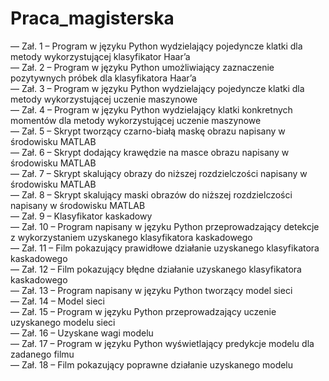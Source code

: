 # Praca_magisterska

— Zał. 1 – Program w języku Python wydzielający pojedyncze klatki dla metody wykorzystującej klasyfikator Haar’a  
— Zał. 2 – Program w języku Python umożliwiający zaznaczenie pozytywnych próbek dla klasyfikatora Haar’a  
— Zał. 3 – Program w języku Python wydzielający pojedyncze klatki dla metody wykorzystującej uczenie maszynowe  
— Zał. 4 – Program w języku Python wydzielający klatki konkretnych momentów dla metody wykorzystującej uczenie maszynowe  
— Zał. 5 – Skrypt tworzący czarno-białą maskę obrazu napisany w środowisku MATLAB  
— Zał. 6 – Skrypt dodający krawędzie na masce obrazu napisany w środowisku MATLAB  
— Zał. 7 – Skrypt skalujący obrazy do niższej rozdzielczości napisany w środowisku MATLAB  
— Zał. 8 – Skrypt skalujący maski obrazów do niższej rozdzielczości napisany w środowisku MATLAB  
— Zał. 9 – Klasyfikator kaskadowy  
— Zał. 10 – Program napisany w języku Python przeprowadzający detekcje z wykorzystaniem uzyskanego klasyfikatora kaskadowego  
— Zał. 11 – Film pokazujący prawidłowe działanie uzyskanego klasyfikatora kaskadowego  
— Zał. 12 – Film pokazujący błędne działanie uzyskanego klasyfikatora kaskadowego  
— Zał. 13 – Program napisany w języku Python tworzący model sieci  
— Zał. 14 – Model sieci  
— Zał. 15 – Program w języku Python przeprowadzający uczenie uzyskanego modelu sieci  
— Zał. 16 – Uzyskane wagi modelu  
— Zał. 17 – Program w języku Python wyświetlający predykcje modelu dla zadanego filmu  
— Zał. 18 – Film pokazujący poprawne działanie uzyskanego modelu  
